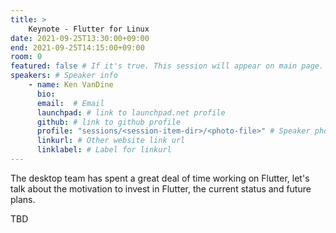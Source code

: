 ```yaml
---
title: >
    Keynote - Flutter for Linux 
date: 2021-09-25T13:30:00+09:00
end: 2021-09-25T14:15:00+09:00
room: 0
featured: false # If it's true. This session will appear on main page.
speakers: # Speaker info
    - name: Ken VanDine
      bio: 
      email:  # Email
      launchpad: # link to launchpad.net profile
      github: # link to github profile
      profile: "sessions/<session-item-dir>/<photo-file>" # Speaker photo
      linkurl: # Other website link url
      linklabel: # Label for linkurl
---
```

The desktop team has spent a great deal of time working on Flutter, let's talk about the motivation to invest in Flutter, the current status and future plans.

TBD

